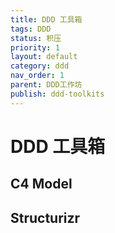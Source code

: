 ```yaml
---
title: DDD 工具箱
tags: DDD
status: 积压
priority: 1
layout: default
category: ddd
nav_order: 1
parent: DDD工作坊
publish: ddd-toolkits
---
```


# DDD 工具箱

## C4 Model

## Structurizr